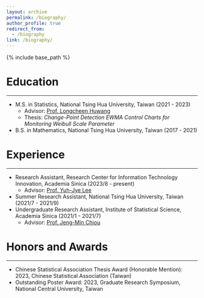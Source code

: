 ```yaml
---
layout: archive
permalink: /biography/
author_profile: true
redirect_from:
  - /biography
link: /biography/
---
```


{% include base_path %}

Education
======

---

* M.S. in Statistics, National Tsing Hua University, Taiwan (2021 - 2023)
    * Advisor: [Prof. Longcheen Huwang](https://stat.site.nthu.edu.tw/p/406-1327-4323,r409.php?Lang=en)
    * Thesis: *Change-Point Detection EWMA Control Charts for Monitoring Weibull Scale Parameter*
* B.S. in Mathematics, National Tsing Hua University, Taiwan (2017 - 2021)

Experience
======

---

* Research Assistant, Research Center for Information Technology Innovation, Academia Sinica (2023/8 - present)
    * Advisor: [Prof. Yuh-Jye Lee](https://www.citi.sinica.edu.tw/pages/yuh-jye/contact_en.html)
* Summer Research Assistant, National Tsing Hua University, Taiwan (2021/7 - 2021/9)
* Undergraduate Research Assistant, Institute of Statistical Science, Academia Sinica (2021/1 - 2021/7)
    * Advisor: [Prof. Jeng-Min Chiou](https://staff.stat.sinica.edu.tw/jmchiou/)

Honors and Awards
======

---

* Chinese Statistical Association Thesis Award (Honorable Mention): 2023, Chinese Statistical Association (Taiwan)
* Outstanding Poster Award: 2023, Graduate Research Symposium, National Central University, Taiwan